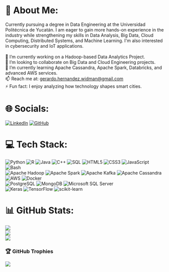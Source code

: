 # 💫 About Me:
Currently pursuing a degree in Data Engineering at the Universidad Politécnica de Yucatán. I am eager to gain more hands-on experience in the industry while strengthening my skills in Data Analysis, Big Data, Cloud Computing, Distributed Systems, and Machine Learning. I'm also interested in cybersecurity and IoT applications.<br><br>🔭 I’m currently working on a Hadoop-based Data Analytics Project.<br>👯 I’m looking to collaborate on Big Data and Cloud Engineering projects.<br>🌱 I’m currently learning Apache Cassandra, Apache Spark, Databricks, and advanced AWS services.<br>📫 Reach me at: gerardo.hernandez.widman@gmail.com<br>⚡ Fun fact: I enjoy analyzing how technology shapes smart cities.

# 🌐 Socials:
[![LinkedIn](https://img.shields.io/badge/LinkedIn-%230077B5.svg?logo=linkedin&logoColor=white)](https://linkedin.com/in/gerardo-hernandez-widman) [![GitHub](https://img.shields.io/badge/GitHub-%23121011.svg?logo=github&logoColor=white)](https://github.com/GerardoHernandezWidman) 

# 💻 Tech Stack:
![Python](https://img.shields.io/badge/python-3670A0?style=flat&logo=python&logoColor=ffdd54) ![R](https://img.shields.io/badge/r-%23276DC3.svg?style=flat&logo=r&logoColor=white) ![Java](https://img.shields.io/badge/java-%23ED8B00.svg?style=flat&logo=java&logoColor=white) ![C++](https://img.shields.io/badge/c++-%2300599C.svg?style=flat&logo=c%2B%2B&logoColor=white) ![SQL](https://img.shields.io/badge/sql-%2307405e.svg?style=flat&logo=sqlite&logoColor=white) ![HTML5](https://img.shields.io/badge/html5-%23E34F26.svg?style=flat&logo=html5&logoColor=white) ![CSS3](https://img.shields.io/badge/css3-%231572B6.svg?style=flat&logo=css3&logoColor=white) ![JavaScript](https://img.shields.io/badge/javascript-%23323330.svg?style=flat&logo=javascript&logoColor=%23F7DF1E) ![Bash](https://img.shields.io/badge/bash-%23121011.svg?style=flat&logo=gnu-bash&logoColor=white)  
![Apache Hadoop](https://img.shields.io/badge/Apache%20Hadoop-66CCFF?style=flat&logo=apachehadoop&logoColor=black) ![Apache Spark](https://img.shields.io/badge/Apache%20Spark-FDEE21?style=flat&logo=apachespark&logoColor=black) ![Apache Kafka](https://img.shields.io/badge/Apache%20Kafka-000?style=flat&logo=apachekafka) ![Apache Cassandra](https://img.shields.io/badge/Apache%20Cassandra-%231E90FF.svg?style=flat&logo=apache-cassandra&logoColor=white) ![AWS](https://img.shields.io/badge/AWS-%23FF9900.svg?style=flat&logo=amazon-aws&logoColor=white) ![Docker](https://img.shields.io/badge/docker-%230db7ed.svg?style=flat&logo=docker&logoColor=white)  
![PostgreSQL](https://img.shields.io/badge/postgresql-%23316192.svg?style=flat&logo=postgresql&logoColor=white) ![MongoDB](https://img.shields.io/badge/mongodb-%234ea94b.svg?style=flat&logo=mongodb&logoColor=white) ![Microsoft SQL Server](https://img.shields.io/badge/Microsoft%20SQL%20Server-CC2927?style=flat&logo=microsoft%20sql%20server&logoColor=white)  
![Keras](https://img.shields.io/badge/Keras-%23D00000.svg?style=flat&logo=Keras&logoColor=white) ![TensorFlow](https://img.shields.io/badge/TensorFlow-%23FF6F00.svg?style=flat&logo=TensorFlow&logoColor=white) ![scikit-learn](https://img.shields.io/badge/scikit--learn-%23F7931E.svg?style=flat&logo=scikit-learn&logoColor=white)

# 📊 GitHub Stats:
![](https://github-readme-stats.vercel.app/api?username=GerardoHernandezWidman&theme=dark&hide_border=false&include_all_commits=true&count_private=true)<br/>
![](https://github-readme-streak-stats.herokuapp.com/?user=GerardoHernandezWidman&theme=dark&hide_border=false)<br/>
![](https://github-readme-stats.vercel.app/api/top-langs/?username=GerardoHernandezWidman&theme=dark&hide_border=false&include_all_commits=true&count_private=true&layout=compact)

### 🏆 GitHub Trophies
![](https://github-profile-trophy.vercel.app/?username=GerardoHernandezWidman&theme=onestar&no-frame=false&no-bg=false&margin-w=4)

